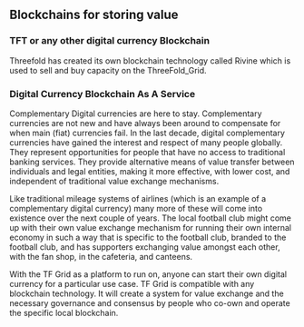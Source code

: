## Blockchains for storing value

### TFT or any other digital currency Blockchain

Threefold has created its own blockchain technology called Rivine which is used to sell and buy capacity on the ThreeFold_Grid.

### Digital Currency Blockchain As A Service

Complementary Digital currencies are here to stay. Complementary currencies are not new and have always been around to compensate for when main (fiat) currencies fail. In the last decade, digital complementary currencies have gained the interest and respect of many people globally. They represent opportunities for people that have no access to traditional banking services. They provide alternative means of value transfer between individuals and legal entities, making it more effective, with lower cost, and independent of traditional value exchange mechanisms.

Like traditional mileage systems of airlines (which is an example of a complementary digital currency) many more of these will come into existence over the next couple of years. The local football club might come up with their own value exchange mechanism for running their own internal economy in such a way that is specific to the football club, branded to the football club, and has supporters exchanging value amongst each other, with the fan shop, in the cafeteria, and canteens.

With the TF Grid as a platform to run on, anyone can start their own digital currency for a particular use case. TF Grid is compatible with any blockchain technology. It will create a system for value exchange and the necessary governance and consensus by people who co-own and operate the specific local blockchain.
